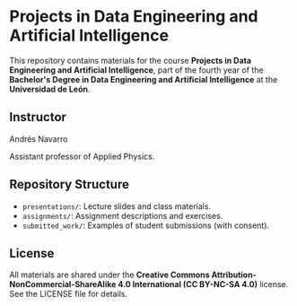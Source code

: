 # Projects in Data Engineering and Artificial Intelligence

This repository contains materials for the course **Projects in Data Engineering and Artificial Intelligence**, part of the fourth year of the **Bachelor's Degree in Data Engineering and Artificial Intelligence** at the **Universidad de León**.

## Instructor
 Andrés Navarro
 
 Assistant professor of Applied Physics.

## Repository Structure

- `presentations/`: Lecture slides and class materials.
- `assignments/`: Assignment descriptions and exercises.
- `submitted_work/`: Examples of student submissions (with consent).

## License

All materials are shared under the **Creative Commons Attribution-NonCommercial-ShareAlike 4.0 International (CC BY-NC-SA 4.0)** license. See the LICENSE file for details.
